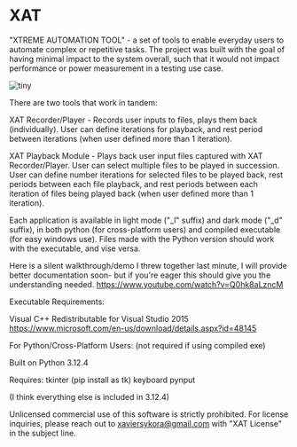 # XAT


"XTREME AUTOMATION TOOL" - a set of tools to enable everyday users to automate complex or repetitive tasks. 
The project was built with the goal of having minimal impact to the system overall, such that it would not impact performance or power measurement in a testing use case.

![tiny](https://github.com/xaviersykora/XAT/assets/127653784/936b048b-09b5-4acb-9636-bc34552d0f73)

There are two tools that work in tandem:

XAT Recorder/Player - Records user inputs to files, plays them back (individually). User can define iterations for playback, and rest period between iterations (when user defined more than 1 iteration).

XAT Playback Module - Plays back user input files captured with XAT Recorder/Player. User can select multiple files to be played in succession. User can define number iterations for selected files to be played back, rest periods between each file playback, and rest periods between each iteration of files being played back (when user defined more than 1 iteration).

Each application is available in light mode ("_l" suffix) and dark mode ("_d" suffix), in both python (for cross-platform users) and compiled executable (for easy windows use). Files made with the Python version should work with the executable, and vise versa.

Here is a silent walkthrough/demo I threw together last minute, I will provide better documentation soon- but if you're eager this should give you the understanding needed.
https://www.youtube.com/watch?v=Q0hk8aLzncM

Executable Requirements:

Visual C++ Redistributable for Visual Studio 2015
https://www.microsoft.com/en-us/download/details.aspx?id=48145

For Python/Cross-Platform Users:
(not required if using compiled exe)

Built on Python 3.12.4

Requires:
tkinter (pip install as tk)
keyboard
pynput

(I think everything else is included in 3.12.4)


Unlicensed commercial use of this software is strictly prohibited. For license inquiries, please reach out to xaviersykora@gmail.com with "XAT License" in the subject line.
